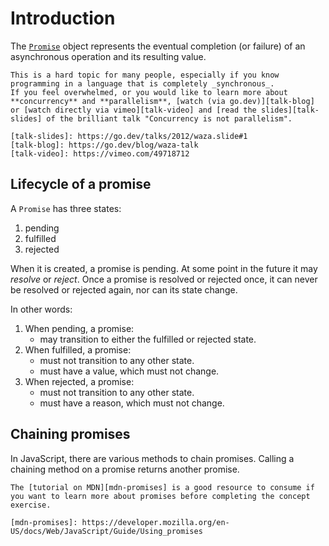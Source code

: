 # Introduction

The [`Promise`][promise-docs] object represents the eventual completion (or failure) of an asynchronous operation and its resulting value.

<!-- prettier-ignore -->
~~~exercism/note
This is a hard topic for many people, especially if you know programming in a language that is completely _synchronous_.
If you feel overwhelmed, or you would like to learn more about **concurrency** and **parallelism**, [watch (via go.dev)][talk-blog] or [watch directly via vimeo][talk-video] and [read the slides][talk-slides] of the brilliant talk "Concurrency is not parallelism".

[talk-slides]: https://go.dev/talks/2012/waza.slide#1
[talk-blog]: https://go.dev/blog/waza-talk
[talk-video]: https://vimeo.com/49718712
~~~

## Lifecycle of a promise

A `Promise` has three states:

1. pending
2. fulfilled
3. rejected

When it is created, a promise is pending.
At some point in the future it may _resolve_ or _reject_.
Once a promise is resolved or rejected once, it can never be resolved or rejected again, nor can its state change.

In other words:

1. When pending, a promise:
   - may transition to either the fulfilled or rejected state.
2. When fulfilled, a promise:
   - must not transition to any other state.
   - must have a value, which must not change.
3. When rejected, a promise:
   - must not transition to any other state.
   - must have a reason, which must not change.

## Chaining promises

In JavaScript, there are various methods to chain promises.
Calling a chaining method on a promise returns another promise.

<!-- prettier-ignore -->
~~~exercism/note
The [tutorial on MDN][mdn-promises] is a good resource to consume if you want to learn more about promises before completing the concept exercise.

[mdn-promises]: https://developer.mozilla.org/en-US/docs/Web/JavaScript/Guide/Using_promises
~~~

[promise-docs]: https://developer.mozilla.org/en-US/docs/Web/JavaScript/Reference/Global_Objects/Promise
